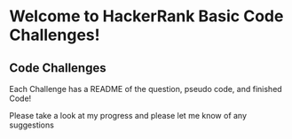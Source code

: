 # Welcome to HackerRank Basic Code Challenges!

## Code Challenges

Each Challenge has a README of the question, pseudo code, and finished Code!

Please take a look at my progress and please let me know of any suggestions
